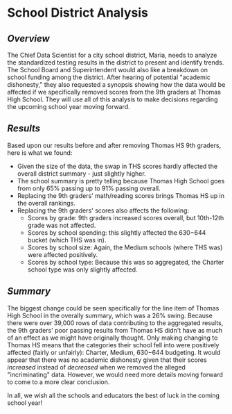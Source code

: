 # School District Analysis
## *Overview*
The Chief Data Scientist for a city school district, Maria, needs to analyze the standardized testing results in the district to present and identify trends. The School Board and Superintendent would also like a breakdown on school funding among the district. After hearing of potential "academic dishonesty," they also requested a synopsis showing how the data would be affected if we specifically removed scores from the 9th graders at Thomas High School. They will use all of this analysis to make decisions regarding the upcoming school year moving forward. 
## *Results*
Based upon our results before and after removing Thomas HS 9th graders, here is what we found:
* Given the size of the data, the swap in THS scores hardly affected the overall district summary - just slightly higher.
* The school summary is pretty telling because Thomas High School goes from only 65% passing up to 91% passing overall.
* Replacing the 9th graders' math/reading scores brings Thomas HS up in the overall rankings.
* Replacing the 9th graders' scores also affects the following:
  * Scores by grade: 9th graders increased scores overall, but 10th-12th grade was not affected.
  * Scores by school spending: this slightly affected the $630-$644 bucket (which THS was in).
  * Scores by school size: Again, the Medium schools (where THS was) were affected positively.
  * Scores by school type: Because this was so aggregated, the Charter school type was only slightly affected.
## *Summary*
The biggest change could be seen specifically for the line item of Thomas High School in the overally summary, which was a 26% swing. Because there were over 39,000 rows of data contributing to the aggregated results, the 9th graders' poor passing results from Thomas HS didn't have as much of an effect as we might have originally thought. Only making changing to Thomas HS means that the categories their school fell into were positively affected (fairly or unfairly): Charter, Medium, $630-$644 budgeting. It would appear that there was no academic dishonesty given that their scores *increased* instead of *decreased* when we removed the alleged "incriminating" data. However, we would need more details moving forward to come to a more clear conclusion.

In all, we wish all the schools and educators the best of luck in the coming school year!
